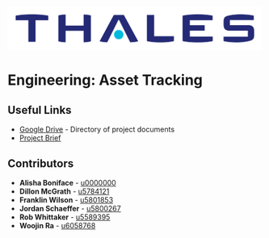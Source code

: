 ![alt text](https://github.com/woojin444/EAssetTracking/blob/master/Landing/Thales_Logo.svg "Thales")

# Engineering: Asset Tracking

## Useful Links

* [Google Drive](https://drive.google.com/drive/folders/1QvoNm8ubeYhhB7RwM7lhmPwtDihMflWQ) - Directory of project documents
* [Project Brief](https://github.com/woojin444/EAssetTracking/blob/master/Landing/Thales-Techlauncher-2018-S1.pdf)

## Contributors

* **Alisha Boniface**  - [u0000000](https://github.com/)
* **Dillon McGrath**   - [u5784121](https://github.com/DPMcGrath)
* **Franklin Wilson**  - [u5801853](https://github.com/franklinwtc)
* **Jordan Schaeffer** - [u5800267](https://github.com/JordanSchaeffer)
* **Rob Whittaker**    - [u5589395](https://github.com/Robwhit)
* **Woojin Ra**	       - [u6058768](https://github.com/woojin444)
